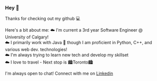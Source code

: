 ### Hey 👋

Thanks for checking out my github 💻

Here's a bit about me:
☁️  I'm current a 3rd year Software Engineer @ University of Calgary!<br>
☁️  I primarily work with Java 👾 though I am proficient in Python, C++, and various web dev. technologies!<br>
☁️  I'm always trying to learn new tech and develop my skillset<br>
☁️  I love to travel - Next stop is 🏙Toronto🏙<br>

I'm always open to chat! Connect with me on [Linkedin][1]

[1]: www.linkedin.com/in/armin-sandhu
